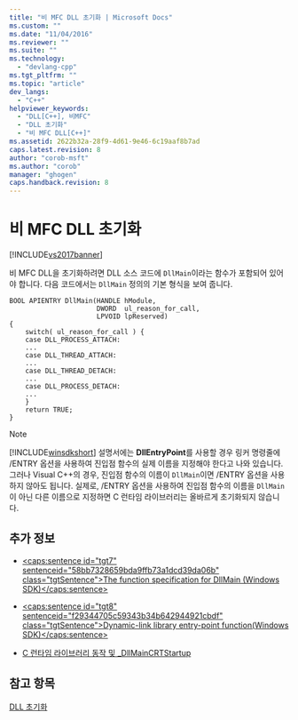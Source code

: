 ```yaml
---
title: "비 MFC DLL 초기화 | Microsoft Docs"
ms.custom: ""
ms.date: "11/04/2016"
ms.reviewer: ""
ms.suite: ""
ms.technology: 
  - "devlang-cpp"
ms.tgt_pltfrm: ""
ms.topic: "article"
dev_langs: 
  - "C++"
helpviewer_keywords: 
  - "DLL[C++], 비MFC"
  - "DLL 초기화"
  - "비 MFC DLL[C++]"
ms.assetid: 2622b32a-28f9-4d61-9e46-6c19aaf8b7ad
caps.latest.revision: 8
author: "corob-msft"
ms.author: "corob"
manager: "ghogen"
caps.handback.revision: 8
---
```

# 비 MFC DLL 초기화
[!INCLUDE[vs2017banner](../assembler/inline/includes/vs2017banner.md)]

비 MFC DLL을 초기화하려면 DLL 소스 코드에 `DllMain`이라는 함수가 포함되어 있어야 합니다.  다음 코드에서는 `DllMain` 정의의 기본 형식을 보여 줍니다.  
  
```  
BOOL APIENTRY DllMain(HANDLE hModule,   
                      DWORD  ul_reason_for_call,   
                      LPVOID lpReserved)  
{  
    switch( ul_reason_for_call ) {  
    case DLL_PROCESS_ATTACH:  
    ...  
    case DLL_THREAD_ATTACH:  
    ...  
    case DLL_THREAD_DETACH:  
    ...  
    case DLL_PROCESS_DETACH:  
    ...  
    }  
    return TRUE;  
}  
```  
  
> [!NOTE]
>  [!INCLUDE[winsdkshort](../atl/reference/includes/winsdkshort_md.md)] 설명서에는 **DllEntryPoint**를 사용할 경우 링커 명령줄에 \/ENTRY 옵션을 사용하여 진입점 함수의 실제 이름을 지정해야 한다고 나와 있습니다.  그러나 Visual C\+\+의 경우, 진입점 함수의 이름이 `DllMain`이면 \/ENTRY 옵션을 사용하지 않아도 됩니다.  실제로, \/ENTRY 옵션을 사용하여 진입점 함수의 이름을 `DllMain`이 아닌 다른 이름으로 지정하면 C 런타임 라이브러리는 올바르게 초기화되지 않습니다.  
  
## 추가 정보  
  
-   [\<caps:sentence id\="tgt7" sentenceid\="58bb7328659bda9ffb73a1dcd39da06b" class\="tgtSentence"\>The function specification for DllMain \(Windows SDK\)\<\/caps:sentence\>](http://msdn.microsoft.com/library/windows/desktop/ms682583)  
  
-   [\<caps:sentence id\="tgt8" sentenceid\="f29344705c59343b34b642944921cbdf" class\="tgtSentence"\>Dynamic\-link library entry\-point function\(Windows SDK\)\<\/caps:sentence\>](http://msdn.microsoft.com/library/windows/desktop/ms682596)  
  
-   [C 런타임 라이브러리 동작 및 \_DllMainCRTStartup](../build/run-time-library-behavior.md)  
  
## 참고 항목  
 [DLL 초기화](../build/initializing-a-dll.md)